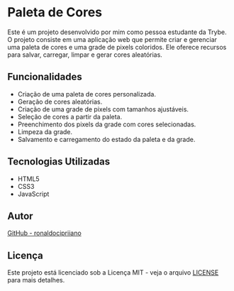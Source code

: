 # Paleta de Cores

Este é um projeto desenvolvido por mim como pessoa estudante da Trybe. O projeto consiste em uma aplicação web que permite criar e gerenciar uma paleta de cores e uma grade de pixels coloridos. Ele oferece recursos para salvar, carregar, limpar e gerar cores aleatórias.

## Funcionalidades

- Criação de uma paleta de cores personalizada.
- Geração de cores aleatórias.
- Criação de uma grade de pixels com tamanhos ajustáveis.
- Seleção de cores a partir da paleta.
- Preenchimento dos pixels da grade com cores selecionadas.
- Limpeza da grade.
- Salvamento e carregamento do estado da paleta e da grade.

## Tecnologias Utilizadas

- HTML5
- CSS3
- JavaScript

## Autor

[GitHub - ronaldocipriiano](https://github.com/ronaldocipriiano/)

## Licença
Este projeto está licenciado sob a Licença MIT - veja o arquivo [LICENSE](LICENSE) para mais detalhes.
